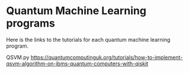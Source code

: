 # Quantum Machine Learning programs 

Here is the links to the tutorials for each quantum machine learning program. 

QSVM.py 
https://quantumcomputinguk.org/tutorials/how-to-implement-qsvm-algorithm-on-ibms-quantum-computers-with-qiskit
